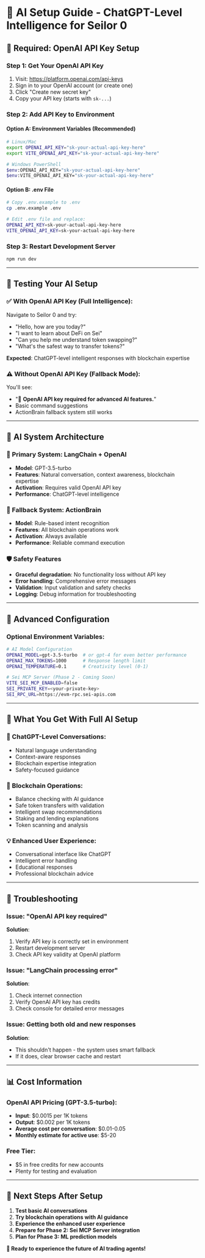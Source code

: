 # 🚀 **AI Setup Guide - ChatGPT-Level Intelligence for Seilor 0**

## 🔑 **Required: OpenAI API Key Setup**

### **Step 1: Get Your OpenAI API Key**
1. Visit: https://platform.openai.com/api-keys
2. Sign in to your OpenAI account (or create one)
3. Click "Create new secret key"
4. Copy your API key (starts with `sk-...`)

### **Step 2: Add API Key to Environment**

#### **Option A: Environment Variables (Recommended)**
```bash
# Linux/Mac
export OPENAI_API_KEY="sk-your-actual-api-key-here"
export VITE_OPENAI_API_KEY="sk-your-actual-api-key-here"

# Windows PowerShell
$env:OPENAI_API_KEY="sk-your-actual-api-key-here"
$env:VITE_OPENAI_API_KEY="sk-your-actual-api-key-here"
```

#### **Option B: .env File**
```bash
# Copy .env.example to .env
cp .env.example .env

# Edit .env file and replace:
OPENAI_API_KEY=sk-your-actual-api-key-here
VITE_OPENAI_API_KEY=sk-your-actual-api-key-here
```

### **Step 3: Restart Development Server**
```bash
npm run dev
```

---

## 🧪 **Testing Your AI Setup**

### **✅ With OpenAI API Key (Full Intelligence):**
Navigate to Seilor 0 and try:
- "Hello, how are you today?"
- "I want to learn about DeFi on Sei"
- "Can you help me understand token swapping?"
- "What's the safest way to transfer tokens?"

**Expected**: ChatGPT-level intelligent responses with blockchain expertise

### **⚠️ Without OpenAI API Key (Fallback Mode):**
You'll see:
- "🔑 **OpenAI API key required for advanced AI features.**"
- Basic command suggestions
- ActionBrain fallback system still works

---

## 🎯 **AI System Architecture**

### **🧠 Primary System: LangChain + OpenAI**
- **Model**: GPT-3.5-turbo
- **Features**: Natural conversation, context awareness, blockchain expertise
- **Activation**: Requires valid OpenAI API key
- **Performance**: ChatGPT-level intelligence

### **🔄 Fallback System: ActionBrain**
- **Model**: Rule-based intent recognition
- **Features**: All blockchain operations work
- **Activation**: Always available
- **Performance**: Reliable command execution

### **🛡️ Safety Features**
- **Graceful degradation**: No functionality loss without API key
- **Error handling**: Comprehensive error messages
- **Validation**: Input validation and safety checks
- **Logging**: Debug information for troubleshooting

---

## 🚀 **Advanced Configuration**

### **Optional Environment Variables:**
```bash
# AI Model Configuration
OPENAI_MODEL=gpt-3.5-turbo  # or gpt-4 for even better performance
OPENAI_MAX_TOKENS=1000      # Response length limit
OPENAI_TEMPERATURE=0.1      # Creativity level (0-1)

# Sei MCP Server (Phase 2 - Coming Soon)
VITE_SEI_MCP_ENABLED=false
SEI_PRIVATE_KEY=<your-private-key>
SEI_RPC_URL=https://evm-rpc.sei-apis.com
```

---

## 🎉 **What You Get With Full AI Setup**

### **🤖 ChatGPT-Level Conversations:**
- Natural language understanding
- Context-aware responses
- Blockchain expertise integration
- Safety-focused guidance

### **🔧 Blockchain Operations:**
- Balance checking with AI guidance
- Safe token transfers with validation
- Intelligent swap recommendations
- Staking and lending explanations
- Token scanning and analysis

### **💡 Enhanced User Experience:**
- Conversational interface like ChatGPT
- Intelligent error handling
- Educational responses
- Professional blockchain advice

---

## 🔧 **Troubleshooting**

### **Issue: "OpenAI API key required"**
**Solution**: 
1. Verify API key is correctly set in environment
2. Restart development server
3. Check API key validity at OpenAI platform

### **Issue: "LangChain processing error"**
**Solution**:
1. Check internet connection
2. Verify OpenAI API key has credits
3. Check console for detailed error messages

### **Issue: Getting both old and new responses**
**Solution**: 
- This shouldn't happen - the system uses smart fallback
- If it does, clear browser cache and restart

---

## 📊 **Cost Information**

### **OpenAI API Pricing (GPT-3.5-turbo):**
- **Input**: $0.0015 per 1K tokens
- **Output**: $0.002 per 1K tokens
- **Average cost per conversation**: $0.01-0.05
- **Monthly estimate for active use**: $5-20

### **Free Tier:**
- $5 in free credits for new accounts
- Plenty for testing and evaluation

---

## 🎯 **Next Steps After Setup**

1. **Test basic AI conversations**
2. **Try blockchain operations with AI guidance**
3. **Experience the enhanced user experience**
4. **Prepare for Phase 2: Sei MCP Server integration**
5. **Plan for Phase 3: ML prediction models**

**🚀 Ready to experience the future of AI trading agents!**